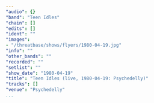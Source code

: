 ```yaml
---
"audio": {}
"band": "Teen Idles"
"chain": []
"edits": []
"ident": ""
"images":
- "/threatbase/shows/flyers/1980-04-19.jpg"
"info": ""
"other_bands": ""
"recorded": ""
"setlist": ""
"show_date": "1980-04-19"
"title": "Teen Idles (live, 1980-04-19: Psychedelly)"
"tracks": []
"venue": "Psychedelly"
...
```

